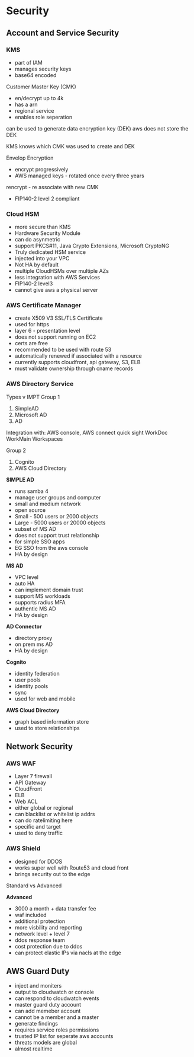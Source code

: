 # Security

## Account and Service Security

### KMS
- part of IAM
- manages security keys
- base64 encoded

Customer Master Key (CMK)
- en/decrypt up to 4k
- has a arn
- regional service
- enables role seperation

can be used to generate data encryption key
(DEK)
aws does not store the DEK

KMS knows which CMK was used to create and DEK

Envelop Encryption
- encrypt progressively
- AWS managed keys - rotated once every three years

rencrypt - re associate with new CMK

- FIP140-2 level 2 compliant

### Cloud HSM
- more secure than KMS
- Hardware Security Module
- can do asynmetric
- support PKCS#11, Java Crypto Extensions, Microsoft CryptoNG
- Truly dedicated HSM service
- injected into your VPC
- Not HA by default
- multiple CloudHSMs over multiple AZs
- less integration with AWS Services
- FIP140-2 level3
- cannot give aws a physical server

### AWS Certificate Manager
- create X509 V3 SSL/TLS Certificate
- used for https
- layer 6 - presentation level
- does not support running on EC2
- certs are free
- recommended to be used with route 53
- automatically renewed if associated with a resource
- currently supports cloudfront, api gateway, S3, ELB
- must validate ownership through cname records

### AWS Directory Service
Types v IMPT
Group 1
1. SimpleAD
2. Microsoft AD
3. AD

Integration with:
AWS console, AWS connect quick sight WorkDoc WorkMain Workspaces

Group 2
1. Cognito
2. AWS Cloud Directory

**SIMPLE AD**
- runs samba 4
- manage user groups and computer
- small and medium network
- open source
- Small - 500 users or 2000 objects
- Large - 5000 users or 20000 objects
- subset of MS AD
- does not support trust relationship
- for simple SSO apps
- EG SSO from the aws console
- HA by design

**MS AD**
- VPC level
- auto HA
- can implement domain trust
- support MS workloads
- supports radius MFA
- authentic MS AD
- HA by design

**AD Connector**
- directory proxy
- on prem ms AD
- HA by design

**Cognito**
- identity federation
- user pools
- identity pools
- sync
- used for web and mobile

**AWS Cloud Directory**
- graph based information store
- used to store relationships

## Network Security

### AWS WAF
- Layer 7 firewall
- API Gateway
- CloudFront
- ELB
- Web ACL
- either global or regional
- can blacklist or whitelist ip addrs
- can do ratelimiting here
- specific and target
- used to deny traffic

### AWS Shield
- designed for DDOS
- works super well with Route53 and cloud front
- brings security out to the edge

Standard vs Advanced

**Advanced**
- 3000 a month + data transfer fee
- waf included
- additional protection
- more visbility and reporting
- network level + level 7 
- ddos response team
- cost protection due to ddos
- can protect elastic IPs via nacls at the edge

## AWS Guard Duty
- inject and moniters
- output to cloudwatch or console
- can respond to cloudwatch events
- master guard duty account
- can add memeber account
- cannot be a member and a master
- generate findings
- requires service roles permissions
- trusted IP list for seperate aws accounts
- threats models are global
- almost realtime
